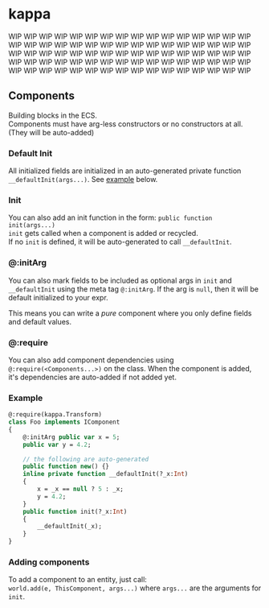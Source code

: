 # kappa

WIP WIP WIP WIP WIP WIP WIP WIP WIP WIP 
WIP WIP WIP WIP WIP WIP WIP WIP WIP WIP 
WIP WIP WIP WIP WIP WIP WIP WIP WIP WIP 
WIP WIP WIP WIP WIP WIP WIP WIP WIP WIP 
WIP WIP WIP WIP WIP WIP WIP WIP WIP WIP 
WIP WIP WIP WIP WIP WIP WIP WIP WIP WIP 
WIP WIP WIP WIP WIP WIP WIP WIP WIP WIP 
WIP WIP WIP WIP WIP WIP WIP WIP WIP WIP 

## Components
Building blocks in the ECS.  
Components must have arg-less constructors or no constructors at all. (They will be auto-added)

### Default Init
All initialized fields are initialized in an auto-generated private function `__defaultInit(args...)`.
See [example](#example) below.

### Init
You can also add an init function in the form: `public function init(args...)`  
`init` gets called when a component is added or recycled.  
If no `init` is defined, it will be auto-generated to call `__defaultInit`.

### @:initArg
You can also mark fields to be included as optional args in `init` and `__defaultInit` using the meta tag `@:initArg`.
If the arg is `null`, then it will be default initialized to your expr.

This means you can write a _pure_ component where you only define fields and default values.

### @:require
You can also add component dependencies using `@:require(<Components...>)` on the class.
When the component is added, it's dependencies are auto-added if not added yet.

### Example
```haxe
@:require(kappa.Transform)
class Foo implements IComponent
{
    @:initArg public var x = 5;
    public var y = 4.2;

    // the following are auto-generated
    public function new() {}
    inline private function __defaultInit(?_x:Int)
    {
        x = _x == null ? 5 : _x;
        y = 4.2;
    }
    public function init(?_x:Int)
    {
        __defaultInit(_x);
    }
}
```

### Adding components
To add a component to an entity, just call:  
`world.add(e, ThisComponent, args...)` where `args...` are the arguments for `init`.
